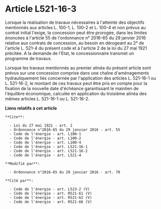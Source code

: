 # Article L521-16-3

Lorsque la réalisation de travaux nécessaires à l'atteinte des objectifs mentionnés aux articles L. 100-1, L. 100-2 et L.
100-4 et non prévus au contrat initial l'exige, la concession peut être prorogée, dans les limites énoncées à l'article 55 de
l'ordonnance n° 2016-65 du 29 janvier 2016 relative aux contrats de concession, au besoin en dérogeant au 2° de l'article L.
521-4 du présent code et à l'article 2 de la loi du 27 mai 1921 précitée. A la demande de l'Etat, le concessionnaire transmet
un programme de travaux. 

Lorsque les travaux mentionnés au premier alinéa du présent article sont prévus sur une concession comprise dans une chaîne
d'aménagements hydrauliquement liés concernée par l'application des articles L. 521-16-1 ou L. 521-16-2, le montant de ces
travaux peut être pris en compte pour la fixation de la nouvelle date d'échéance garantissant le maintien de l'équilibre
économique, calculée en application du troisième alinéa des mêmes articles L. 521-16-1 ou L. 521-16-2.

**Liens relatifs à cet article**

	**Cite**:

	  - Loi du 27 mai 1921 - art. 2
	  - Ordonnance n°2016-65 du 29 janvier 2016 - art. 55
	  - Code de l'énergie - art. L100-1
	  - Code de l'énergie - art. L100-2
	  - Code de l'énergie - art. L100-4
	  - Code de l'énergie - art. L521-16-1
	  - Code de l'énergie - art. L521-16-2
	  - Code de l'énergie - art. L521-4

	**Modifié par**:

	  - Ordonnance n°2016-65 du 29 janvier 2016 - art. 70

	**Cité par**:

	  - Code de l'énergie - art. L523-2 (V)
	  - Code de l'énergie - art. R521-61 (V)
	  - Code de l'énergie - art. R521-62 (V)
	  - Code de l'énergie - art. R521-66 (V)
